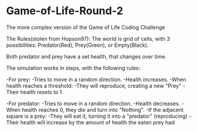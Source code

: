 # Game-of-Life-Round-2
The more complex version of the Game of Life Coding Challenge

The Rules(stolen from Hopson97):
The world is grid of cells, with 3 possibilities: Predator(Red), Prey(Green), or Empty(Black).

Both predator and prey have a set health, that changes over time.

The simulation works in steps, with the following rules:

-For prey:
    -Tries to move in a random direction.
    -Health increases.
    -When health reaches a threshold:
        -They will reproduce, creating a new "Prey"
        -Their health resets to 1

-For predator:
    -Tries to move in a random direction.
    -Health decreases.
    -When health reaches 0, they die and turn into "Nothing".
    -If the adjacent square is a prey:
        -They will eat it, turning it into a "predator" (reproducing)
        -Their health will increase by the amount of health the eaten prey had
